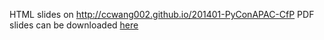 
HTML slides on <http://ccwang002.github.io/201401-PyConAPAC-CfP>
PDF slides can be downloaded [here][pdf-link]

[pdf-link]: http://ccwang002.github.io/201401-PyConAPAC-CfP/201401_PR_published.pdf
